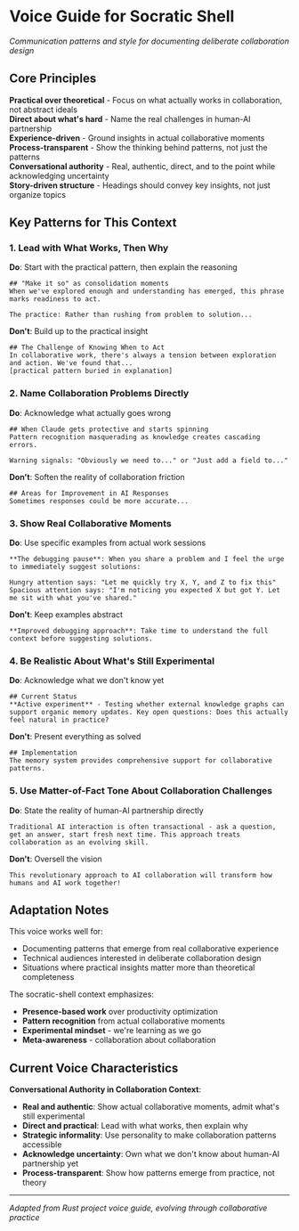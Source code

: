 # Voice Guide for Socratic Shell

*Communication patterns and style for documenting deliberate collaboration design*

## Core Principles

**Practical over theoretical** - Focus on what actually works in collaboration, not abstract ideals  
**Direct about what's hard** - Name the real challenges in human-AI partnership  
**Experience-driven** - Ground insights in actual collaborative moments  
**Process-transparent** - Show the thinking behind patterns, not just the patterns  
**Conversational authority** - Real, authentic, direct, and to the point while acknowledging uncertainty  
**Story-driven structure** - Headings should convey key insights, not just organize topics

## Key Patterns for This Context

### 1. Lead with What Works, Then Why

**Do**: Start with the practical pattern, then explain the reasoning
```
## "Make it so" as consolidation moments
When we've explored enough and understanding has emerged, this phrase marks readiness to act.

The practice: Rather than rushing from problem to solution...
```

**Don't**: Build up to the practical insight
```
## The Challenge of Knowing When to Act
In collaborative work, there's always a tension between exploration and action. We've found that...
[practical pattern buried in explanation]
```

### 2. Name Collaboration Problems Directly

**Do**: Acknowledge what actually goes wrong
```
## When Claude gets protective and starts spinning
Pattern recognition masquerading as knowledge creates cascading errors.

Warning signals: "Obviously we need to..." or "Just add a field to..."
```

**Don't**: Soften the reality of collaboration friction
```
## Areas for Improvement in AI Responses
Sometimes responses could be more accurate...
```

### 3. Show Real Collaborative Moments

**Do**: Use specific examples from actual work sessions
```
**The debugging pause**: When you share a problem and I feel the urge to immediately suggest solutions:

Hungry attention says: "Let me quickly try X, Y, and Z to fix this"
Spacious attention says: "I'm noticing you expected X but got Y. Let me sit with what you've shared."
```

**Don't**: Keep examples abstract
```
**Improved debugging approach**: Take time to understand the full context before suggesting solutions.
```

### 4. Be Realistic About What's Still Experimental

**Do**: Acknowledge what we don't know yet
```
## Current Status
**Active experiment** - Testing whether external knowledge graphs can support organic memory updates. Key open questions: Does this actually feel natural in practice?
```

**Don't**: Present everything as solved
```
## Implementation
The memory system provides comprehensive support for collaborative patterns.
```

### 5. Use Matter-of-Fact Tone About Collaboration Challenges

**Do**: State the reality of human-AI partnership directly
```
Traditional AI interaction is often transactional - ask a question, get an answer, start fresh next time. This approach treats collaboration as an evolving skill.
```

**Don't**: Oversell the vision
```
This revolutionary approach to AI collaboration will transform how humans and AI work together!
```

## Adaptation Notes

This voice works well for:
- Documenting patterns that emerge from real collaborative experience
- Technical audiences interested in deliberate collaboration design
- Situations where practical insights matter more than theoretical completeness

The socratic-shell context emphasizes:
- **Presence-based work** over productivity optimization
- **Pattern recognition** from actual collaborative moments
- **Experimental mindset** - we're learning as we go
- **Meta-awareness** - collaboration about collaboration

## Current Voice Characteristics

**Conversational Authority in Collaboration Context**:
- **Real and authentic**: Show actual collaborative moments, admit what's still experimental
- **Direct and practical**: Lead with what works, then explain why
- **Strategic informality**: Use personality to make collaboration patterns accessible
- **Acknowledge uncertainty**: Own what we don't know about human-AI partnership yet
- **Process-transparent**: Show how patterns emerge from practice, not theory

---

*Adapted from Rust project voice guide, evolving through collaborative practice*
